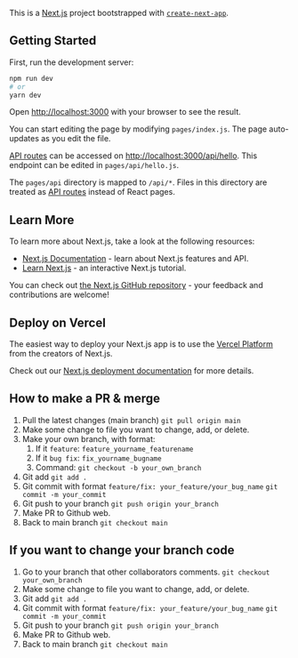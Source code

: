 This is a [Next.js](https://nextjs.org/) project bootstrapped with [`create-next-app`](https://github.com/vercel/next.js/tree/canary/packages/create-next-app).

## Getting Started

First, run the development server:

```bash
npm run dev
# or
yarn dev
```

Open [http://localhost:3000](http://localhost:3000) with your browser to see the result.

You can start editing the page by modifying `pages/index.js`. The page auto-updates as you edit the file.

[API routes](https://nextjs.org/docs/api-routes/introduction) can be accessed on [http://localhost:3000/api/hello](http://localhost:3000/api/hello). This endpoint can be edited in `pages/api/hello.js`.

The `pages/api` directory is mapped to `/api/*`. Files in this directory are treated as [API routes](https://nextjs.org/docs/api-routes/introduction) instead of React pages.

## Learn More

To learn more about Next.js, take a look at the following resources:

- [Next.js Documentation](https://nextjs.org/docs) - learn about Next.js features and API.
- [Learn Next.js](https://nextjs.org/learn) - an interactive Next.js tutorial.

You can check out [the Next.js GitHub repository](https://github.com/vercel/next.js/) - your feedback and contributions are welcome!

## Deploy on Vercel

The easiest way to deploy your Next.js app is to use the [Vercel Platform](https://vercel.com/new?utm_medium=default-template&filter=next.js&utm_source=create-next-app&utm_campaign=create-next-app-readme) from the creators of Next.js.

Check out our [Next.js deployment documentation](https://nextjs.org/docs/deployment) for more details.

## How to make a PR & merge

1. Pull the latest changes (main branch)
   `git pull origin main`
2. Make some change to file you want to change, add, or delete.
3. Make your own branch, with format:
   1. If it `feature`: `feature_yourname_featurename`
   2. If it `bug fix`: `fix_yourname_bugname`
   3. Command: `git checkout -b your_own_branch`
4. Git add
   `git add .`
5. Git commit with format `feature/fix: your_feature/your_bug_name`
   `git commit -m your_commit`
6. Git push to your branch
   `git push origin your_branch`
7. Make PR to Github web.
8. Back to main branch
   `git checkout main`

## If you want to change your branch code

1. Go to your branch that other collaborators comments.
   `git checkout your_own_branch`
2. Make some change to file you want to change, add, or delete.
3. Git add
   `git add .`
4. Git commit with format `feature/fix: your_feature/your_bug_name`
   `git commit -m your_commit`
5. Git push to your branch
   `git push origin your_branch`
6. Make PR to Github web.
7. Back to main branch
   `git checkout main`
